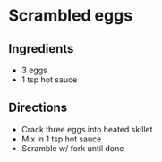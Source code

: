 # Scrambled eggs

## Ingredients
- 3 eggs
- 1 tsp hot sauce

## Directions
- Crack three eggs into heated skillet
- Mix in 1 tsp hot sauce
- Scramble w/ fork until done
